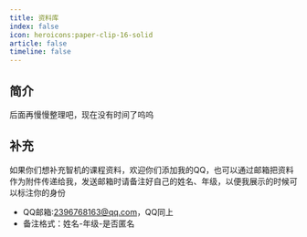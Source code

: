 ```yaml
---
title: 资料库
index: false
icon: heroicons:paper-clip-16-solid
article: false
timeline: false
---
```

## 简介
后面再慢慢整理吧，现在没有时间了呜呜


## 补充
如果你们想补充智机的课程资料，欢迎你们添加我的QQ，也可以通过邮箱把资料作为附件传递给我，发送邮箱时请备注好自己的姓名、年级，以便我展示的时候可以标注你的身份
* QQ邮箱:2396768163@qq.com，QQ同上
* 备注格式：姓名-年级-是否匿名
